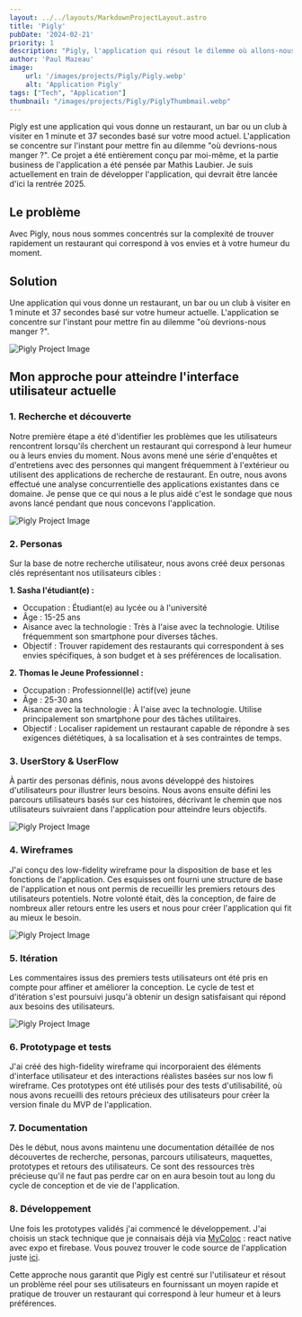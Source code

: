 ```yaml
---
layout: ../../layouts/MarkdownProjectLayout.astro
title: 'Pigly'
pubDate: '2024-02-21'
priority: 1
description: "Pigly, l'application qui résout le dilemme où allons-nous manger ? en 1 minute et 37 secondes, en fonction de votre humeur actuelle. Conçue pour les décisions spontanées, Pigly est votre guide ultime vers la découverte culinaire."
author: 'Paul Mazeau'
image:
    url: '/images/projects/Pigly/Pigly.webp'
    alt: 'Application Pigly'
tags: ["Tech", "Application"]
thumbnail: "/images/projects/Pigly/PiglyThumbmail.webp"
---
```

Pigly est une application qui vous donne un restaurant, un bar ou un club à visiter en 1 minute et 37 secondes basé sur votre mood actuel. L'application se concentre sur l'instant pour mettre fin au dilemme "où devrions-nous manger ?". Ce projet a été entièrement conçu par moi-même, et la partie business de l'application a été pensée par Mathis Laubier. Je suis actuellement en train de développer l'application, qui devrait être lancée d'ici la rentrée 2025.

## Le problème

Avec Pigly, nous nous sommes concentrés sur la complexité de trouver rapidement un restaurant qui correspond à vos envies et à votre humeur du moment.

## Solution

Une application qui vous donne un restaurant, un bar ou un club à visiter en 1 minute et 37 secondes basé sur votre humeur actuelle. L'application se concentre sur l'instant pour mettre fin au dilemme "où devrions-nous manger ?".

<img src="/images/projects/Pigly/Pigly.webp" alt="Pigly Project Image" class="blog-content-image"/>

## Mon approche pour atteindre l'interface utilisateur actuelle

### 1. Recherche et découverte

Notre première étape a été d'identifier les problèmes que les utilisateurs rencontrent lorsqu'ils cherchent un restaurant qui correspond à leur humeur ou à leurs envies du moment. Nous avons mené une série d'enquêtes et d'entretiens avec des personnes qui mangent fréquemment à l'extérieur ou utilisent des applications de recherche de restaurant. En outre, nous avons effectué une analyse concurrentielle des applications existantes dans ce domaine. Je pense que ce qui nous a le plus aidé c'est le sondage que nous avons lancé pendant que nous concevons l'application.

<img src="/images/projects/Pigly/Data.webp" alt="Pigly Project Image" class="blog-content-image-details"/>

### 2. Personas

Sur la base de notre recherche utilisateur, nous avons créé deux personas clés représentant nos utilisateurs cibles :

**1. Sasha l'étudiant(e) :**

- Occupation : Étudiant(e) au lycée ou à l'université
- Âge : 15-25 ans
- Aisance avec la technologie : Très à l'aise avec la technologie. Utilise fréquemment son smartphone pour diverses tâches.
- Objectif : Trouver rapidement des restaurants qui correspondent à ses envies spécifiques, à son budget et à ses préférences de localisation.

**2. Thomas le Jeune Professionnel :**

- Occupation : Professionnel(le) actif(ve) jeune
- Âge : 25-30 ans
- Aisance avec la technologie : À l'aise avec la technologie. Utilise principalement son smartphone pour des tâches utilitaires.
- Objectif : Localiser rapidement un restaurant capable de répondre à ses exigences diététiques, à sa localisation et à ses contraintes de temps.

### 3. UserStory & UserFlow

À partir des personas définis, nous avons développé des histoires d'utilisateurs pour illustrer leurs besoins. Nous avons ensuite défini les parcours utilisateurs basés sur ces histoires, décrivant le chemin que nos utilisateurs suivraient dans l'application pour atteindre leurs objectifs.

<img src="/images/projects/Pigly/UserFlow.webp" alt="Pigly Project Image" class="blog-content-image-details"/>

### 4. Wireframes

J'ai conçu des low-fidelity wireframe pour la disposition de base et les fonctions de l'application. Ces esquisses ont fourni une structure de base de l'application et nous ont permis de recueillir les premiers retours des utilisateurs potentiels. Notre volonté était, dès la conception, de faire de nombreux aller retours entre les users et nous pour créer l'application qui fit au mieux le besoin.

<img src="/images/projects/Pigly/LowFi.webp" alt="Pigly Project Image" class="blog-content-image-details"/>

### 5. Itération

Les commentaires issus des premiers tests utilisateurs ont été pris en compte pour affiner et améliorer la conception. Le cycle de test et d'itération s'est poursuivi jusqu'à obtenir un design satisfaisant qui répond aux besoins des utilisateurs.

<img src="/images/projects/Pigly/Iteration.webp" alt="Pigly Project Image" class="blog-content-image-details"/>

### 6. Prototypage et tests

J'ai créé des high-fidelity wireframe qui incorporaient des éléments d'interface utilisateur et des interactions réalistes basées sur nos low fi wireframe. Ces prototypes ont été utilisés pour des tests d'utilisabilité, où nous avons recueilli des retours précieux des utilisateurs pour créer la version finale du MVP de l'application.

### 7. Documentation

Dès le début, nous avons maintenu une documentation détaillée de nos découvertes de recherche, personas, parcours utilisateurs, maquettes, prototypes et retours des utilisateurs. Ce sont des ressources très précieuse qu'il ne faut pas perdre car on en aura besoin tout au long du cycle de conception et de vie de l'application.

### 8. Développement

Une fois les prototypes validés j'ai commencé le développement. J'ai choisis un stack technique que je connaisais déjà via [MyColoc](https://www.paulmazeau.com/projects/MyColoc) : react native avec expo et firebase. Vous pouvez trouver le code source de l'application juste [ici](https://github.com/PaulMazeau/Pigly).

Cette approche nous garantit que Pigly est centré sur l'utilisateur et résout un problème réel pour ses utilisateurs en fournissant un moyen rapide et pratique de trouver un restaurant qui correspond à leur humeur et à leurs préférences.


